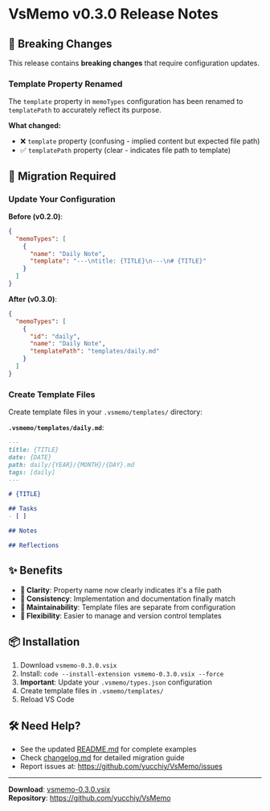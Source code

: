 # VsMemo v0.3.0 Release Notes

## 🚨 Breaking Changes

This release contains **breaking changes** that require configuration updates.

### Template Property Renamed

The `template` property in `memoTypes` configuration has been renamed to `templatePath` to accurately reflect its purpose.

**What changed:**
- ❌ `template` property (confusing - implied content but expected file path)
- ✅ `templatePath` property (clear - indicates file path to template)

## 🔄 Migration Required

### Update Your Configuration

**Before (v0.2.0)**:
```json
{
  "memoTypes": [
    {
      "name": "Daily Note",
      "template": "---\ntitle: {TITLE}\n---\n# {TITLE}"
    }
  ]
}
```

**After (v0.3.0)**:
```json
{
  "memoTypes": [
    {
      "id": "daily",
      "name": "Daily Note",
      "templatePath": "templates/daily.md"
    }
  ]
}
```

### Create Template Files

Create template files in your `.vsmemo/templates/` directory:

**`.vsmemo/templates/daily.md`**:
```markdown
---
title: {TITLE}
date: {DATE}
path: daily/{YEAR}/{MONTH}/{DAY}.md
tags: [daily]
---

# {TITLE}

## Tasks
- [ ] 

## Notes

## Reflections
```

## ✨ Benefits

- **🎯 Clarity**: Property name now clearly indicates it's a file path
- **📝 Consistency**: Implementation and documentation finally match
- **🔧 Maintainability**: Template files are separate from configuration
- **🚀 Flexibility**: Easier to manage and version control templates

## 📦 Installation

1. Download `vsmemo-0.3.0.vsix`
2. Install: `code --install-extension vsmemo-0.3.0.vsix --force`
3. **Important**: Update your `.vsmemo/types.json` configuration
4. Create template files in `.vsmemo/templates/`
5. Reload VS Code

## 🛠️ Need Help?

- See the updated [README.md](readme.md) for complete examples
- Check [changelog.md](changelog.md) for detailed migration guide
- Report issues at: https://github.com/yucchiy/VsMemo/issues

---

**Download**: [vsmemo-0.3.0.vsix](vsmemo-0.3.0.vsix)  
**Repository**: https://github.com/yucchiy/VsMemo